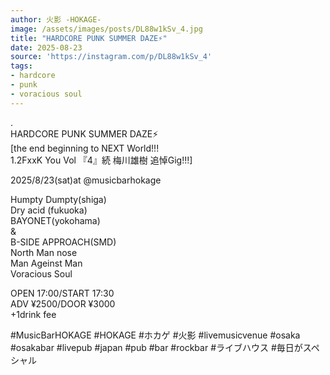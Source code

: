 ```yaml
---
author: 火影 -HOKAGE-
image: /assets/images/posts/DL88w1kSv_4.jpg
title: "HARDCORE PUNK SUMMER DAZE⚡️"
date: 2025-08-23
source: 'https://instagram.com/p/DL88w1kSv_4'
tags:
- hardcore
- punk
- voracious soul
---
```

.<br>
HARDCORE PUNK SUMMER DAZE⚡️<br>
[the end beginning to NEXT World!!!<br>
1.2FxxK You Vol 『4』続 梅川雄樹 追悼Gig!!!]

2025/8/23(sat)at @musicbarhokage

Humpty Dumpty(shiga)<br>
Dry acid (fukuoka)<br>
BAYONET(yokohama) <br>
&<br>
B-SIDE APPROACH(SMD)<br>
North Man nose<br>
Man Ageinst Man<br>
Voracious Soul

OPEN 17:00/START 17:30<br>
ADV ¥2500/DOOR ¥3000<br>
+1drink fee

#MusicBarHOKAGE #HOKAGE #ホカゲ #火影 #livemusicvenue #osaka #osakabar #livepub #japan #pub #bar #rockbar #ライブハウス #毎日がスペシャル